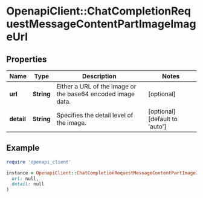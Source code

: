 # OpenapiClient::ChatCompletionRequestMessageContentPartImageImageUrl

## Properties

| Name | Type | Description | Notes |
| ---- | ---- | ----------- | ----- |
| **url** | **String** | Either a URL of the image or the base64 encoded image data. | [optional] |
| **detail** | **String** | Specifies the detail level of the image. | [optional][default to &#39;auto&#39;] |

## Example

```ruby
require 'openapi_client'

instance = OpenapiClient::ChatCompletionRequestMessageContentPartImageImageUrl.new(
  url: null,
  detail: null
)
```

